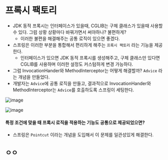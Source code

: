 # 프록시 팩토리
 * JDK 동적 프록시는 인터페이스가 있을때, CGLIB는 구체 클래스가 있을때 사용할 수 있다. 그럼 상황 상황마다 바꿔가면서 써야하나? 불편하게?
   * 이러한 불편을 해결해주는 공통 로직이 있으면 좋겠다.
 * 스프링은 이러한 부분을 통합해서 편리하게 해주는 `프록시 팩토리` 라는 기능을 제공한다.
   * 인터페이스가 있으면 JDK 동적 프록시를 생성해주고, 구체 클래스만 있다면 CGLIB를 사용하며 이러한 설정도 커스텀하게 변경 가능하다.
 * 그럼 InvocationHander와 MethodInterceptor는 어떻게 해결할까? `Advice` 라는 개념을 만들었다. 
 * 개발자는 `Advice`에 공통 로직을 만들고, 결과적으로 InvocationHander와 MethodInterceptor는 `Advice`를 호출하도록 스프링이 세팅한다.

![image](https://user-images.githubusercontent.com/48814463/204924136-a0822caf-50d7-4928-afca-1dd4e4a5cd12.png)

![image](https://user-images.githubusercontent.com/48814463/204924601-e03c3dcb-d8e1-4402-b12f-f94c615e1f87.png)


#### 특정 조건에 맞을 때 프록시 로직을 적용하는 기능도 공통으로 제공되었으면?
 * 스프링은 `Pointcut` 이라는 개념을 도입해서 이 문제를 일관성있게 해결한다.

## ㅇㅇ
